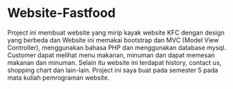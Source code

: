 # Website-Fastfood
Project ini membuat website yang mirip kayak website KFC dengan design yang berbeda dan Website ini memakai bootstrap dan MVC (Model View Controller), menggunakan bahasa PHP dan menggunakan database mysql. Customer dapat melihat menu makanan, minuman dan dapat memesan makanan dan minuman. Selain itu website ini terdapat history, contact us, shopping chart dan lain-lain. Project ini saya buat pada semester 5 pada mata kuliah pemrograman website.

